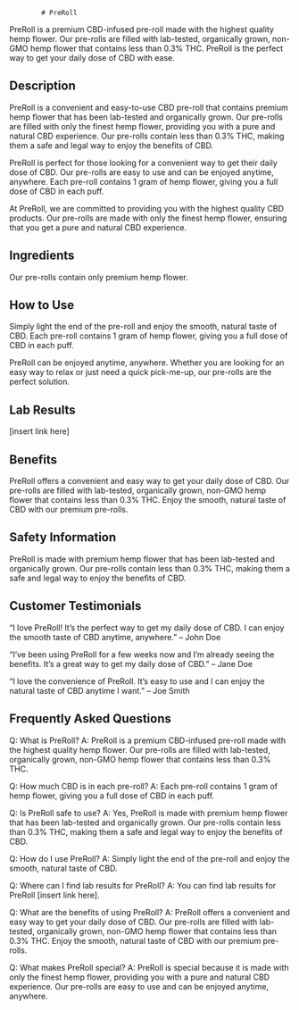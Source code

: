 
            # PreRoll

PreRoll is a premium CBD-infused pre-roll made with the highest quality hemp flower. Our pre-rolls are filled with lab-tested, organically grown, non-GMO hemp flower that contains less than 0.3% THC. PreRoll is the perfect way to get your daily dose of CBD with ease.

## Description
PreRoll is a convenient and easy-to-use CBD pre-roll that contains premium hemp flower that has been lab-tested and organically grown. Our pre-rolls are filled with only the finest hemp flower, providing you with a pure and natural CBD experience. Our pre-rolls contain less than 0.3% THC, making them a safe and legal way to enjoy the benefits of CBD.

PreRoll is perfect for those looking for a convenient way to get their daily dose of CBD. Our pre-rolls are easy to use and can be enjoyed anytime, anywhere. Each pre-roll contains 1 gram of hemp flower, giving you a full dose of CBD in each puff.

At PreRoll, we are committed to providing you with the highest quality CBD products. Our pre-rolls are made with only the finest hemp flower, ensuring that you get a pure and natural CBD experience.

## Ingredients
Our pre-rolls contain only premium hemp flower.

## How to Use
Simply light the end of the pre-roll and enjoy the smooth, natural taste of CBD. Each pre-roll contains 1 gram of hemp flower, giving you a full dose of CBD in each puff.

PreRoll can be enjoyed anytime, anywhere. Whether you are looking for an easy way to relax or just need a quick pick-me-up, our pre-rolls are the perfect solution.

## Lab Results
[insert link here]

## Benefits
PreRoll offers a convenient and easy way to get your daily dose of CBD. Our pre-rolls are filled with lab-tested, organically grown, non-GMO hemp flower that contains less than 0.3% THC. Enjoy the smooth, natural taste of CBD with our premium pre-rolls.

## Safety Information
PreRoll is made with premium hemp flower that has been lab-tested and organically grown. Our pre-rolls contain less than 0.3% THC, making them a safe and legal way to enjoy the benefits of CBD.

## Customer Testimonials
“I love PreRoll! It’s the perfect way to get my daily dose of CBD. I can enjoy the smooth taste of CBD anytime, anywhere.” – John Doe

“I’ve been using PreRoll for a few weeks now and I’m already seeing the benefits. It’s a great way to get my daily dose of CBD.” – Jane Doe

“I love the convenience of PreRoll. It’s easy to use and I can enjoy the natural taste of CBD anytime I want.” – Joe Smith

## Frequently Asked Questions
Q: What is PreRoll?
A: PreRoll is a premium CBD-infused pre-roll made with the highest quality hemp flower. Our pre-rolls are filled with lab-tested, organically grown, non-GMO hemp flower that contains less than 0.3% THC.

Q: How much CBD is in each pre-roll?
A: Each pre-roll contains 1 gram of hemp flower, giving you a full dose of CBD in each puff.

Q: Is PreRoll safe to use?
A: Yes, PreRoll is made with premium hemp flower that has been lab-tested and organically grown. Our pre-rolls contain less than 0.3% THC, making them a safe and legal way to enjoy the benefits of CBD.

Q: How do I use PreRoll?
A: Simply light the end of the pre-roll and enjoy the smooth, natural taste of CBD.

Q: Where can I find lab results for PreRoll?
A: You can find lab results for PreRoll [insert link here].

Q: What are the benefits of using PreRoll?
A: PreRoll offers a convenient and easy way to get your daily dose of CBD. Our pre-rolls are filled with lab-tested, organically grown, non-GMO hemp flower that contains less than 0.3% THC. Enjoy the smooth, natural taste of CBD with our premium pre-rolls.

Q: What makes PreRoll special?
A: PreRoll is special because it is made with only the finest hemp flower, providing you with a pure and natural CBD experience. Our pre-rolls are easy to use and can be enjoyed anytime, anywhere.